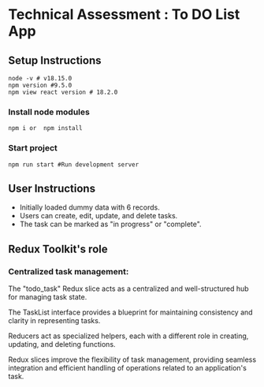 # Technical Assessment : To DO List App

## Setup Instructions

```
node -v # v18.15.0
npm version #9.5.0
npm view react version # 18.2.0
```

### Install node modules

```
npm i or  npm install
```

### Start project

```
npm run start #Run development server
```

## User Instructions

<ul>
    <li>Initially loaded dummy data with 6 records.</li>
    <li>Users can create, edit, update, and delete tasks.</li>
    <li>The task can be marked as "in progress" or "complete".</li>
</ul>

## Redux Toolkit's role

### Centralized task management:

The "todo_task" Redux slice acts as a centralized and well-structured hub for managing task state.

The TaskList interface provides a blueprint for maintaining consistency and clarity in representing tasks.

Reducers act as specialized helpers, each with a different role in creating, updating, and deleting functions.

Redux slices improve the flexibility of task management, providing seamless integration and efficient handling of operations related to an application's task.
